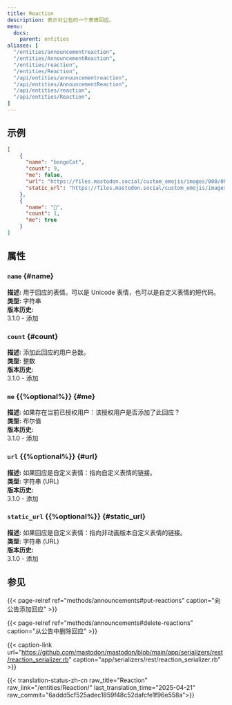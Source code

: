 ```yaml
---
title: Reaction
description: 表示对公告的一个表情回应。
menu:
  docs:
    parent: entities
aliases: [
  "/entities/announcementreaction",
  "/entities/AnnouncementReaction",
  "/entities/reaction",
  "/entities/Reaction",
  "/api/entities/announcementreaction",
  "/api/entities/AnnouncementReaction",
  "/api/entities/reaction",
  "/api/entities/Reaction",
]
---
```


## 示例

```json
[
    {
      "name": "bongoCat",
      "count": 9,
      "me": false,
      "url": "https://files.mastodon.social/custom_emojis/images/000/067/715/original/fdba57dff7576d53.png",
      "static_url": "https://files.mastodon.social/custom_emojis/images/000/067/715/static/fdba57dff7576d53.png"
    },
    {
      "name": "🤔",
      "count": 1,
      "me": true
    }
]
```

## 属性

### `name` {#name}

**描述:** 用于回应的表情。可以是 Unicode 表情，也可以是自定义表情的短代码。\
**类型:** 字符串\
**版本历史:**\
3.1.0 - 添加

### `count` {#count}

**描述:** 添加此回应的用户总数。\
**类型:** 整数\
**版本历史:**\
3.1.0 - 添加

### `me` {{%optional%}} {#me}

**描述:** 如果存在当前已授权用户：该授权用户是否添加了此回应？\
**类型:** 布尔值\
**版本历史:**\
3.1.0 - 添加

### `url` {{%optional%}} {#url}

**描述:** 如果回应是自定义表情：指向自定义表情的链接。\
**类型:** 字符串 (URL)\
**版本历史:**\
3.1.0 - 添加

### `static_url` {{%optional%}} {#static_url}

**描述:** 如果回应是自定义表情：指向非动画版本自定义表情的链接。\
**类型:** 字符串 (URL)\
**版本历史:**\
3.1.0 - 添加

## 参见

{{< page-relref ref="methods/announcements#put-reactions" caption="向公告添加回应" >}}

{{< page-relref ref="methods/announcements#delete-reactions" caption="从公告中删除回应" >}}

{{< caption-link url="https://github.com/mastodon/mastodon/blob/main/app/serializers/rest/reaction_serializer.rb" caption="app/serializers/rest/reaction_serializer.rb" >}}

{{< translation-status-zh-cn raw_title="Reaction" raw_link="/entities/Reaction/" last_translation_time="2025-04-21" raw_commit="6addd5cf525adec1859f48c52dafcfe1f96e558a">}}
